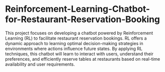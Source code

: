 # Reinforcement-Learning-Chatbot-for-Restaurant-Reservation-Booking
This project focuses on developing a chatbot powered by Reinforcement Learning (RL) to facilitate restaurant reservation bookings. 
RL offers a dynamic approach to learning optimal decision-making strategies in environments where actions influence future states. 
By applying RL techniques, this chatbot will learn to interact with users, understand their preferences, and efficiently reserve tables at restaurants based on real-time availability and user requirements.
